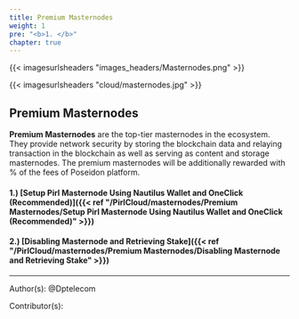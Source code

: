 ```yaml
---
title: Premium Masternodes
weight: 1
pre: "<b>1. </b>"
chapter: true
---
```


{{< imagesurlsheaders "images_headers/Masternodes.png"  >}}


{{< imagesurlsheaders "cloud/masternodes.jpg" >}}



## Premium Masternodes


**Premium Masternodes** are the top-tier masternodes in the ecosystem.
They provide network security by storing the blockchain data and relaying transaction in the blockchain as well as serving as content and storage masternodes.
The premium masternodes will be additionally rewarded with
% of the fees of Poseidon platform.


#### 1.) [Setup Pirl Masternode Using Nautilus Wallet and OneClick (Recommended)]({{< ref "/PirlCloud/masternodes/Premium Masternodes/Setup Pirl Masternode Using Nautilus Wallet and OneClick (Recommended)" >}})
#### 2.) [Disabling Masternode and Retrieving Stake]({{< ref "/PirlCloud/masternodes/Premium Masternodes/Disabling Masternode and Retrieving Stake" >}})



---
Author(s):
@Dptelecom


Contributor(s):
